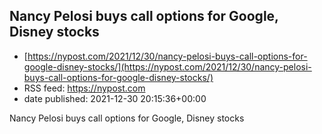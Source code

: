 ## Nancy Pelosi buys call options for Google, Disney stocks
 - [https://nypost.com/2021/12/30/nancy-pelosi-buys-call-options-for-google-disney-stocks/](https://nypost.com/2021/12/30/nancy-pelosi-buys-call-options-for-google-disney-stocks/)
 - RSS feed: https://nypost.com
 - date published: 2021-12-30 20:15:36+00:00

Nancy Pelosi buys call options for Google, Disney stocks


